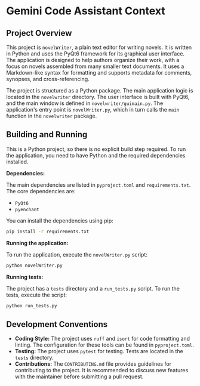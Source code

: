 # Gemini Code Assistant Context

## Project Overview

This project is `novelWriter`, a plain text editor for writing novels. It is written in Python and uses the PyQt6 framework for its graphical user interface. The application is designed to help authors organize their work, with a focus on novels assembled from many smaller text documents. It uses a Markdown-like syntax for formatting and supports metadata for comments, synopses, and cross-referencing.

The project is structured as a Python package. The main application logic is located in the `novelwriter` directory. The user interface is built with PyQt6, and the main window is defined in `novelwriter/guimain.py`. The application's entry point is `novelWriter.py`, which in turn calls the `main` function in the `novelwriter` package.

## Building and Running

This is a Python project, so there is no explicit build step required. To run the application, you need to have Python and the required dependencies installed.

**Dependencies:**

The main dependencies are listed in `pyproject.toml` and `requirements.txt`. The core dependencies are:

*   `PyQt6`
*   `pyenchant`

You can install the dependencies using pip:

```bash
pip install -r requirements.txt
```

**Running the application:**

To run the application, execute the `novelWriter.py` script:

```bash
python novelWriter.py
```

**Running tests:**

The project has a `tests` directory and a `run_tests.py` script. To run the tests, execute the script:

```bash
python run_tests.py
```

## Development Conventions

*   **Coding Style:** The project uses `ruff` and `isort` for code formatting and linting. The configuration for these tools can be found in `pyproject.toml`.
*   **Testing:** The project uses `pytest` for testing. Tests are located in the `tests` directory.
*   **Contributions:** The `CONTRIBUTING.md` file provides guidelines for contributing to the project. It is recommended to discuss new features with the maintainer before submitting a pull request.
